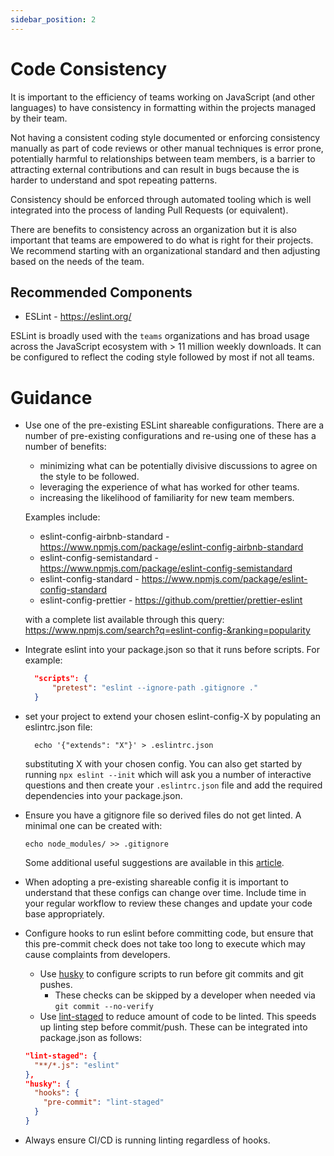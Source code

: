 ```yaml
---
sidebar_position: 2
---
```


# Code Consistency

It is important to the efficiency of teams working
on JavaScript (and other languages) to have consistency
in formatting within the projects managed by their team.

Not having a consistent coding style documented or enforcing
consistency manually as part of code reviews or
other manual techniques is error prone, potentially
harmful to relationships between team members,
is a barrier to attracting external contributions and can
result in bugs because the is harder to understand and spot
repeating patterns.

Consistency should be enforced through automated tooling
which is well integrated into the process of landing
Pull Requests (or equivalent).

There are benefits to consistency across an organization but
it is also important that teams are empowered to do what is
right for their projects. We recommend starting with an
organizational standard and then adjusting based on the
needs of the team.

## Recommended Components

- ESLint - https://eslint.org/

ESLint is broadly used with the `teams` organizations and has broad usage
across the JavaScript ecosystem with > 11 million weekly downloads.
It can be configured to reflect the coding style followed by most
if not all teams.

# Guidance

- Use one of the pre-existing ESLint shareable configurations. There are a number
  of pre-existing configurations and re-using one of these has a number
  of benefits:

  - minimizing what can be potentially divisive discussions to agree
    on the style to be followed.
  - leveraging the experience of what has worked for other teams.
  - increasing the likelihood of familiarity for new team members.

  Examples include:

  - eslint-config-airbnb-standard - https://www.npmjs.com/package/eslint-config-airbnb-standard
  - eslint-config-semistandard - https://www.npmjs.com/package/eslint-config-semistandard
  - eslint-config-standard - https://www.npmjs.com/package/eslint-config-standard
  - eslint-config-prettier - https://github.com/prettier/prettier-eslint

  with a complete list available through this query: https://www.npmjs.com/search?q=eslint-config-&ranking=popularity

- Integrate eslint into your package.json so that it runs before scripts. For example:

  ```json
    "scripts": {
        "pretest": "eslint --ignore-path .gitignore ."
    }
  ```

- set your project to extend your chosen eslint-config-X by populating an eslintrc.json file:

  ```
    echo '{"extends": "X"}' > .eslintrc.json
  ```

  substituting X with your chosen config. You can also get started by running `npx eslint --init` which
  will ask you a number of interactive questions and then create your `.eslintrc.json` file and add
  the required dependencies into your package.json.

- Ensure you have a gitignore file so derived files do not get linted. A minimal one can be
  created with:

  ```shell
  echo node_modules/ >> .gitignore
  ```

  Some additional useful suggestions are available in this
  [article](https://medium.com/the-node-js-collection/why-and-how-to-use-eslint-in-your-project-742d0bc61ed7).

- When adopting a pre-existing shareable config it is important to understand that these
  configs can change over time. Include time in your regular workflow to review these changes
  and update your code base appropriately.

- Configure hooks to run eslint before committing code, but ensure that this pre-commit check does not take too long to execute which may cause complaints from developers.

  - Use [husky](https://github.com/typicode/husky) to configure scripts to run before git commits and git pushes.
    - These checks can be skipped by a developer when needed via `git commit --no-verify`
  - Use [lint-staged](https://github.com/okonet/lint-staged) to reduce amount of code to be linted. This speeds up linting step before commit/push.
    These can be integrated into package.json as follows:

  ```json
  "lint-staged": {
    "**/*.js": "eslint"
  },
  "husky": {
    "hooks": {
      "pre-commit": "lint-staged"
    }
  }
  ```

- Always ensure CI/CD is running linting regardless of hooks.
